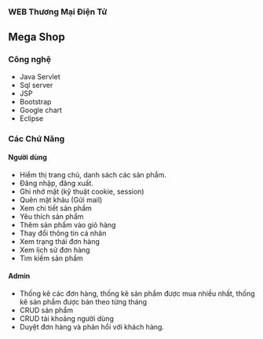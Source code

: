 ###  WEB Thương Mại Điện Tử
##  Mega Shop
### Công nghệ
- Java Servlet
- Sql server
- JSP
- Bootstrap
- Google chart
- Eclipse
### Các Chứ Năng
#### Người dùng
- Hiểm thị trang chủ, danh sách các sản phẩm.
- Đăng nhập, đăng xuất.
- Ghi nhớ mật (kỹ thuật cookie, session)
- Quên mật khảu (Gửi mail)
- Xem chi tiết sản phẩm
- Yêu thích sản phẩm
- Thêm sản phẩm vào giỏ hàng
- Thay đổi thông tin cá nhân
- Xem trạng thái đơn hàng
- Xem lịch sử đơn hàng
- Tìm kiếm sản phẩm
#### Admin
- Thống kê các đơn hàng, thống kê sản phẩm được mua nhiều nhất, thống kê sản phẩm được bán theo từng tháng
- CRUD sản phẩm
- CRUD tài khoảng người dùng
- Duyệt đơn hàng và phản hổi với khách hàng.
